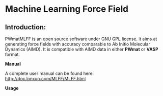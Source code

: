 # Machine Learning Force Field

## Introduction:

PWmatMLFF is an open source software under GNU GPL license. It aims at generating force fields with accuracy comparable to Ab Initio Molecular Dynamics (AIMD). It is compatible with AIMD data in either **PWmat** or **VASP** format. 

**Manual**

A complete user manual can be found here: http://doc.lonxun.com/MLFF/MLFF.html

**Usage**

